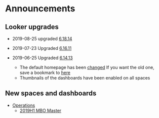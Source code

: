 # Announcements

## Looker upgrades
- 2019-08-25 upgraded [6.18.14](https://discourse.looker.com/t/looker-6-18-release-notes/13347)

- 2019-07-23 Upgraded [6.16.11](https://discourse.looker.com/t/looker-6-16-release-notes/12994)

- 2019-06-25 Upgraded  [6.14.13](https://discourse.looker.com/t/looker-6-14-release-notes/12569)
  - The default homepage has been [changed](https://insights.joyent.us/browse)
    If you want the old one, save a bookmark to [here](https://insights.joyent.us/spaces/home)
  - Thumbnails of the dashboards have been enabled on all spaces

## New spaces and dashboards

- [Operations](https://insights.joyent.us/spaces/66)
    - [2019H1 MBO Master](https://insights.joyent.us/dashboards/126)

